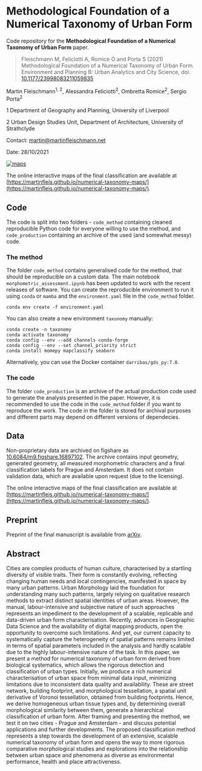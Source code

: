 # Methodological Foundation of a Numerical Taxonomy of Urban Form
Code repository for the **Methodological Foundation of a Numerical Taxonomy of Urban
Form** paper.

> Fleischmann M, Feliciotti A, Romice O and Porta S (2021) Methodological Foundation of
> a Numerical Taxonomy of Urban Form. Environment and Planning B: Urban Analytics and
> City Science, doi: [10.1177/23998083211059835](https://doi.org/10.1177/23998083211059835)

Martin Fleischmann<sup>1, 2</sup>, Alessandra Feliciotti<sup>2</sup>, Ombretta
Romice<sup>2</sup>, Sergio Porta<sup>2</sup>

1 Department of Geography and Planning, University of Liverpool

2 Urban Design Studies Unit, Department of Architecture, University of Strathclyde

Contact: martin@martinfleischmann.net

Date: 28/10/2021

[![maps](leaflet_maps.png)](https://martinfleis.github.io/numerical-taxonomy-maps/)

The online interactive maps of the final classification are available at [https://martinfleis.github.io/numerical-taxonomy-maps/](https://martinfleis.github.io/numerical-taxonomy-maps/).

## Code

The code is split into two folders - `code_method` containing cleaned reproducible
Python code for everyone willing to use the method, and `code_production` containing an
archive of the used (and somewhat messy) code.

### The method
The folder `code_method` contains generalised code for the method, that should be
reproducible on a custom data. The main notebook `morphometric_assessment.ipynb` has
been updated to work with the recent releases of software. You can create the
reproducible environment to run it using `conda` or `mamba` and the `environment.yaml`
file in the `code_method` folder.

```
conda env create -f environment.yaml
```

You can also create a new environment `taxonomy` manually:

```
conda create -n taxonomy
conda activate taxonomy
conda config --env --add channels conda-forge
conda config --env --set channel_priority strict
conda install momepy mapclassify seaborn
```

Alternatively, you can use the Docker container `darribas/gds_py:7.0`.

### The code
The folder `code_production` is an archive of the actual production code used to
generate the analysis presented in the paper. However, it is recommended to use the code
in the `code_method` folder if you want to reproduce the work. The code in the folder is
stored for archival purposes and different parts may depend on different versions of
dependecies.

## Data

Non-proprietary data are archived on figshare as
[10.6084/m9.figshare.16897102](https://doi.org/10.6084/m9.figshare.16897102). The
archive contains input geometry, generated geometry, all measured morphometric
characters and a final classification labels for Prague and Amsterdam. It does not
contain validation data, which are available upon request (due to the licensing).

The online interactive maps of the final classification are available at [https://martinfleis.github.io/numerical-taxonomy-maps/](https://martinfleis.github.io/numerical-taxonomy-maps/).

## Preprint

Preprint of the final manuscript is available from [arXiv](https://arxiv.org/abs/2104.14956).

## Abstract

Cities are complex products of human culture, characterised by a startling diversity of
visible traits. Their form is constantly evolving, reflecting changing human needs and
local contingencies, manifested in space by many urban patterns. Urban Morphology laid
the foundation for understanding many such patterns, largely relying on qualitative
research methods to extract distinct spatial identities of urban areas. However, the
manual, labour-intensive and subjective nature of such approaches represents an
impediment to the development of a scalable, replicable and data-driven urban form
characterisation.  Recently, advances in Geographic Data Science and the availability of
digital mapping products, open the opportunity to overcome such limitations. And yet,
our current capacity to systematically capture the heterogeneity of spatial patterns
remains limited in terms of spatial parameters included in the analysis and hardly
scalable due to the highly labour-intensive nature of the task. In this paper, we
present a method for numerical taxonomy of urban form derived from biological
systematics, which allows the rigorous detection and classification of urban types.
Initially, we produce a rich numerical characterisation of urban space from minimal data
input, minimizing limitations due to inconsistent data quality and availability. These
are street network, building footprint, and morphological tessellation, a spatial unit
derivative of Voronoi tessellation, obtained from building footprints. Hence, we derive
homogeneous urban tissue types and, by determining overall morphological similarity
between them, generate a hierarchical classification of urban form. After framing and
presenting the method, we test it on two cities - Prague and Amsterdam - and discuss
potential applications and further developments. The proposed classification method
represents a step towards the development of an extensive, scalable numerical taxonomy
of urban form and opens the way to more rigorous comparative morphological studies and
explorations into the relationship between urban space and phenomena as diverse as
environmental performance, health and place attractiveness.
